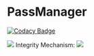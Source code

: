 # PassManager

[![Codacy Badge](https://api.codacy.com/project/badge/Grade/bfded05ab75549608a68f29be3edae54)](https://app.codacy.com/app/Kostas-ThelourasOrganization/PasswordManager?utm_source=github.com&utm_medium=referral&utm_content=Thelouras58/PasswordManager&utm_campaign=Badge_Grade_Settings)

![](https://i.imgur.com/fNbUrja.png)
Integrity Mechanism:
![](https://i.imgur.com/Qwn5O7b.png)
